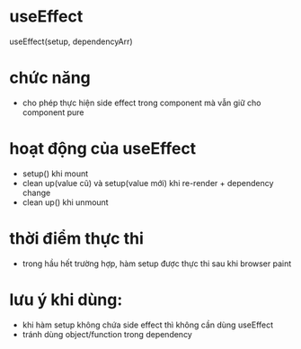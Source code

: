# useEffect

useEffect(setup, dependencyArr)

# chức năng

- cho phép thực hiện side effect trong component mà vẫn giữ cho component pure

# hoạt động của useEffect

- setup() khi mount
- clean up(value cũ) và setup(value mới) khi re-render + dependency change
- clean up() khi unmount

# thời điểm thực thi

- trong hầu hết trường hợp, hàm setup được thực thi sau khi browser paint

# lưu ý khi dùng:

- khi hàm setup không chứa side effect thì không cần dùng useEffect
- tránh dùng object/function trong dependency

